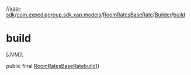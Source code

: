 //[xap-sdk](../../../../index.md)/[com.expediagroup.sdk.xap.models](../../index.md)/[RoomRatesBaseRate](../index.md)/[Builder](index.md)/[build](build.md)

# build

[JVM]\

public final [RoomRatesBaseRate](../index.md)[build](build.md)()
